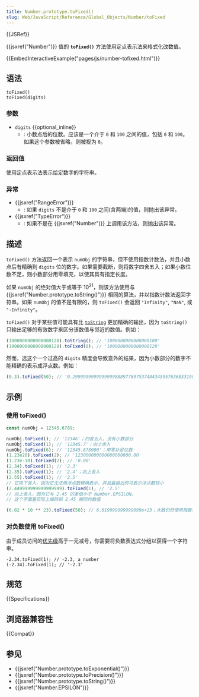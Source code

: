 ```yaml
---
title: Number.prototype.toFixed()
slug: Web/JavaScript/Reference/Global_Objects/Number/toFixed
---
```


{{JSRef}}

{{jsxref("Number")}} 值的 **`toFixed()`** 方法使用定点表示法来格式化改数值。

{{EmbedInteractiveExample("pages/js/number-tofixed.html")}}

## 语法

```js-nolint
toFixed()
toFixed(digits)
```

### 参数

- `digits` {{optional_inline}}
  - : 小数点后的位数。应该是一个介于 `0` 和 `100` 之间的值，包括 `0` 和 `100`。如果这个参数被省略，则被视为 `0`。

### 返回值

使用定点表示法表示给定数字的字符串。

### 异常

- {{jsxref("RangeError")}}
  - : 如果 `digits` 不是介于 `0` 和 `100` 之间(含两端)的值，则抛出该异常。
- {{jsxref("TypeError")}}
  - : 如果不是在 {{jsxref("Number")}} 上调用该方法，则抛出该异常。

## 描述

`toFixed()` 方法返回一个表示 `numObj` 的字符串，但不使用指数计数法，并且小数点后有精确到 `digits` 位的数字。如果需要截断，则将数字四舍五入；如果小数位数不足，则小数部分用零填充，以使其具有指定长度。

如果 `numObj` 的绝对值大于或等于 10<sup>21</sup>，则该方法使用与 {{jsxref("Number.prototype.toString()")}} 相同的算法，并以指数计数法返回字符串。如果 `numObj` 的值不是有限的，则 `toFixed()` 会返回 `"Infinity"`, `"NaN"`, 或 `"-Infinity"`。

`toFixed()` 对于某些值可能具有比 [`toString`](/zh-CN/docs/Web/JavaScript/Reference/Global_Objects/Number/toString) 更加精确的输出，因为 `toString()` 只输出足够的有效数字来区分该数值与邻近的数值。例如：

```js
(1000000000000000128).toString(); // '1000000000000000100'
(1000000000000000128).toFixed(0); // '1000000000000000128'
```

然而，选这个一个过高的 `digits` 精度会导致意外的结果，因为小数部分的数字不能精确的表示成浮点数。例如：

```js
(0.3).toFixed(50); // '0.29999999999999998889776975374843459576368331909180'
```

## 示例

### 使用 toFixed()

```js
const numObj = 12345.6789;

numObj.toFixed(); // '12346'；四舍五入，没有小数部分
numObj.toFixed(1); // '12345.7'；向上舍入
numObj.toFixed(6); // '12345.678900'；用零补足位数
(1.23e20).toFixed(2); // '123000000000000000000.00'
(1.23e-10).toFixed(2); // '0.00'
(2.34).toFixed(1); // '2.3'
(2.35).toFixed(1); // '2.4'；向上舍入
(2.55).toFixed(1); // '2.5'
// 它向下舍入，因为它无法用浮点数精确表示，并且最接近的可表示浮点数较小
(2.449999999999999999).toFixed(1); // '2.5'
// 向上舍入，因为它与 2.45 的差值小于 Number.EPSILON。
// 这个字面量实际上编码和 2.45 相同的数值

(6.02 * 10 ** 23).toFixed(50); // 6.019999999999999e+23；大数仍然使用指数表示法
```

### 对负数使用 toFixed()

由于成员访问的[优先级](/zh-CN/docs/Web/JavaScript/Reference/Operators/Operator_Precedence)高于一元减号，你需要将负数表达式分组以获得一个字符串。

```js-nolint
-2.34.toFixed(1); // -2.3, a number
(-2.34).toFixed(1); // '-2.3'
```

## 规范

{{Specifications}}

## 浏览器兼容性

{{Compat}}

## 参见

- {{jsxref("Number.prototype.toExponential()")}}
- {{jsxref("Number.prototype.toPrecision()")}}
- {{jsxref("Number.prototype.toString()")}}
- {{jsxref("Number.EPSILON")}}
